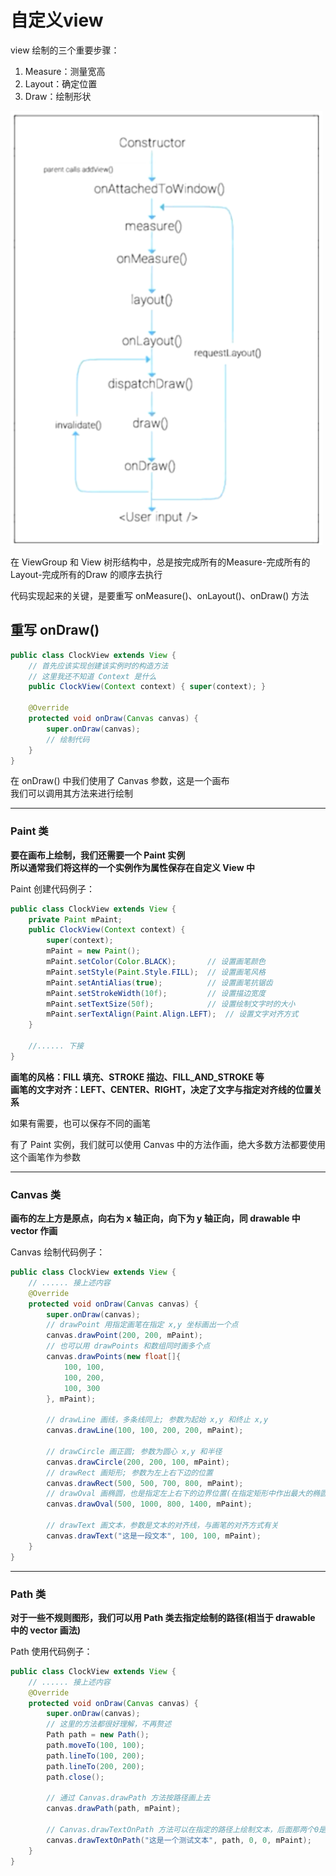 # 自定义view
view 绘制的三个重要步骤：  
1. Measure：测量宽高  
2. Layout：确定位置  
3. Draw：绘制形状  

![自定义View调用方法](img/CustomView.png)  

在 ViewGroup 和 View 树形结构中，总是按完成所有的Measure-完成所有的Layout-完成所有的Draw 的顺序去执行  

代码实现起来的关键，是要重写 onMeasure()、onLayout()、onDraw() 方法  

## 重写 onDraw()
``` Java
public class ClockView extends View {
    // 首先应该实现创建该实例时的构造方法
    // 这里我还不知道 Context 是什么
    public ClockView(Context context) { super(context); }

    @Override
    protected void onDraw(Canvas canvas) {
        super.onDraw(canvas);
        // 绘制代码
    }
}
```

在 onDraw() 中我们使用了 Canvas 参数，这是一个画布  
我们可以调用其方法来进行绘制  

---------------
### Paint 类
**要在画布上绘制，我们还需要一个 Paint 实例**  
**所以通常我们将这样的一个实例作为属性保存在自定义 View 中**  

Paint 创建代码例子：  
``` Java
public class ClockView extends View {
    private Paint mPaint;
    public ClockView(Context context) {
        super(context); 
        mPaint = new Paint();
        mPaint.setColor(Color.BLACK);       // 设置画笔颜色
        mPaint.setStyle(Paint.Style.FILL);  // 设置画笔风格
        mPaint.setAntiAlias(true);          // 设置画笔抗锯齿
        mPaint.setStrokeWidth(10f);         // 设置描边宽度
        mPaint.setTextSize(50f);            // 设置绘制文字时的大小
        mPaint.serTextAlign(Paint.Align.LEFT);  // 设置文字对齐方式
    }

    //...... 下接
}
```

**画笔的风格：FILL 填充、STROKE 描边、FILL_AND_STROKE 等**  
**画笔的文字对齐：LEFT、CENTER、RIGHT，决定了文字与指定对齐线的位置关系**  

如果有需要，也可以保存不同的画笔  

有了 Paint 实例，我们就可以使用 Canvas 中的方法作画，绝大多数方法都要使用这个画笔作为参数  

------------------
### Canvas 类
**画布的左上方是原点，向右为 x 轴正向，向下为 y 轴正向，同 drawable 中 vector 作画**  

Canvas 绘制代码例子：  
``` Java
public class ClockView extends View {
    // ...... 接上述内容
    @Override
    protected void onDraw(Canvas canvas) {
        super.onDraw(canvas);
        // drawPoint 用指定画笔在指定 x,y 坐标画出一个点
        canvas.drawPoint(200, 200, mPaint);
        // 也可以用 drawPoints 和数组同时画多个点
        canvas.drawPoints(new float[]{
            100, 100,
            100, 200,
            100, 300
        }, mPaint);
        
        // drawLine 画线，多条线同上; 参数为起始 x,y 和终止 x,y
        canvas.drawLine(100, 100, 200, 200, mPaint);

        // drawCircle 画正圆; 参数为圆心 x,y 和半径
        canvas.drawCircle(200, 200, 100, mPaint);
        // drawRect 画矩形; 参数为左上右下边的位置
        canvas.drawRect(500, 500, 700, 800, mPaint);
        // drawOval 画椭圆，也是指定左上右下的边界位置(在指定矩形中作出最大的椭圆)
        canvas.drawOval(500, 1000, 800, 1400, mPaint);

        // drawText 画文本，参数是文本的对齐线，与画笔的对齐方式有关
        canvas.drawText("这是一段文本", 100, 100, mPaint);
    }
}
```

--------------
### Path 类
**对于一些不规则图形，我们可以用 Path 类去指定绘制的路径(相当于 drawable 中的 vector 画法)**  

Path 使用代码例子：  
``` Java
public class ClockView extends View {
    // ...... 接上述内容
    @Override
    protected void onDraw(Canvas canvas) {
        super.onDraw(canvas);
        // 这里的方法都很好理解，不再赘述
        Path path = new Path();
        path.moveTo(100, 100);
        path.lineTo(100, 200);
        path.lineTo(200, 200);
        path.close();
        
        // 通过 Canvas.drawPath 方法按路径画上去
        canvas.drawPath(path, mPaint);

        // Canvas.drawTextOnPath 方法可以在指定的路径上绘制文本，后面那两个0是 x 和 y 的偏移
        canvas.drawTextOnPath("这是一个测试文本", path, 0, 0, mPaint);
    }
}
```